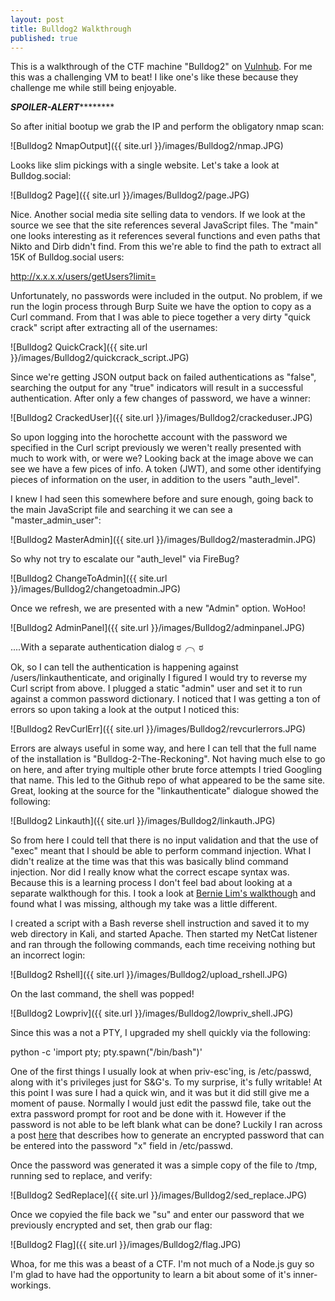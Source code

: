 ```yaml
---
layout: post
title: Bulldog2 Walkthrough
published: true
---
```

This is a walkthrough of the CTF machine "Bulldog2" on [Vulnhub](https://www.vulnhub.com/entry/bulldog-2,246/). For me this was a challenging VM to beat! I like one's like these because they challenge me while still being enjoyable.

*******************SPOILER-ALERT***************************

So after initial bootup we grab the IP and perform the obligatory nmap scan:

![Bulldog2 NmapOutput]({{ site.url }}/images/Bulldog2/nmap.JPG)

Looks like slim pickings with a single website. Let's take a look at Bulldog.social:

![Bulldog2 Page]({{ site.url }}/images/Bulldog2/page.JPG)

Nice. Another social media site selling data to vendors. 
If we look at the source we see that the site references several JavaScript files. The "main" one looks interesting as it references several functions and even paths that Nikto and Dirb didn't find. From this we're able to find the path to extract all 15K of Bulldog.social users:

http://x.x.x.x/users/getUsers?limit= 

Unfortunately, no passwords were included in the output. No problem, if we run the login process through Burp Suite we have the option to copy as a Curl command. From that I was able to piece together a very dirty "quick crack" script after extracting all of the usernames:

![Bulldog2 QuickCrack]({{ site.url }}/images/Bulldog2/quickcrack_script.JPG)

Since we're getting JSON output back on failed authentications as "false", searching the output for any "true" indicators will result in a successful authentication. After only a few changes of password, we have a winner:

![Bulldog2 CrackedUser]({{ site.url }}/images/Bulldog2/crackeduser.JPG)

So upon logging into the horochette account with the password we specified in the Curl script previously we weren't really presented with much to work with, or were we? Looking back at the image above we can see we have a few pices of info. A token (JWT), and some other identifying pieces of information on the user, in addition to the users "auth_level".

I knew I had seen this somewhere before and sure enough, going back to the main JavaScript file and searching it we can see a "master_admin_user":

![Bulldog2 MasterAdmin]({{ site.url }}/images/Bulldog2/masteradmin.JPG)


So why not try to escalate our "auth_level" via FireBug?

![Bulldog2 ChangeToAdmin]({{ site.url }}/images/Bulldog2/changetoadmin.JPG)

Once we refresh, we are presented with a new "Admin" option. WoHoo!

![Bulldog2 AdminPanel]({{ site.url }}/images/Bulldog2/adminpanel.JPG)

....With a separate authentication dialog  ಠ╭╮ಠ

Ok, so I can tell the authentication is happening against /users/linkauthenticate, and originally I figured I would try to reverse my Curl script from above. I plugged a static "admin" user and set it to run against a common password dictionary. I noticed that I was getting a ton of errors so upon taking a look at the output I noticed this:

![Bulldog2 RevCurlErr]({{ site.url }}/images/Bulldog2/revcurlerrors.JPG)

Errors are always useful in some way, and here I can tell that the full name of the installation is "Bulldog-2-The-Reckoning". Not having much else to go on here, and after trying multiple other brute force attempts I tried Googling that name. This led to the Github repo of what appeared to be the same site. Great, looking at the source for the "linkauthenticate" dialogue showed the following:

![Bulldog2 Linkauth]({{ site.url }}/images/Bulldog2/linkauth.JPG)

So from here I could tell that there is no input validation and that the use of "exec" meant that I should be able to perform command injection. What I didn't realize at the time was that this was basically blind command injection. Nor did I really know what the correct escape syntax was. Because this is a learning process I don't feel bad about looking at a separate walkthough for this. 
I took a look at [Bernie Lim's walkthough](https://hackso.me/bulldog-2-walkthrough/ "The Reckoning") and found what I was missing, although my take was a little different.

I created a script with a Bash reverse shell instruction and saved it to my web directory in Kali, and started Apache. Then started my NetCat listener and ran through the following commands, each time receiving nothing but an incorrect login:

![Bulldog2 Rshell]({{ site.url }}/images/Bulldog2/upload_rshell.JPG)

On the last command, the shell was popped! 

![Bulldog2 Lowpriv]({{ site.url }}/images/Bulldog2/lowpriv_shell.JPG)

Since this was a not a PTY, I upgraded my shell quickly via the following:

python -c 'import pty; pty.spawn("/bin/bash")'

One of the first things I usually look at when priv-esc'ing, is /etc/passwd, along with it's privileges just for S&G's. To my surprise, it's fully writable! At this point I was sure I had a quick win, and it was but it did still give me a moment of pause. Normally I would just edit the passwd file, take out the extra password prompt for root and be done with it. However if the password is not able to be left blank what can be done? Luckily I ran across a post [here](https://security.stackexchange.com/questions/151700/privilege-escalation-using-passwd-file "PrivEsc /etc/passwd") that describes how to generate an encrypted password that can be entered into the password "x" field in /etc/passwd. 

Once the password was generated it was a simple copy of the file to /tmp, running sed to replace, and verify:

![Bulldog2 SedReplace]({{ site.url }}/images/Bulldog2/sed_replace.JPG)

Once we copyied the file back we "su" and enter our password that we previously encrypted and set, then grab our flag:

![Bulldog2 Flag]({{ site.url }}/images/Bulldog2/flag.JPG)

Whoa, for me this was a beast of a CTF. I'm not much of a Node.js guy so I'm glad to have had the opportunity to learn a bit about some of it's inner-workings.
